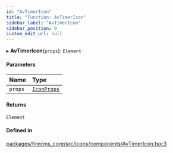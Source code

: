 ```yaml
---
id: "AvTimerIcon"
title: "Function: AvTimerIcon"
sidebar_label: "AvTimerIcon"
sidebar_position: 0
custom_edit_url: null
---
```


▸ **AvTimerIcon**(`props`): `Element`

#### Parameters

| Name | Type |
| :------ | :------ |
| `props` | [`IconProps`](../types/IconProps.md) |

#### Returns

`Element`

#### Defined in

[packages/firecms_core/src/icons/components/AvTimerIcon.tsx:3](https://github.com/FireCMSco/firecms/blob/d45f3739/packages/firecms_core/src/icons/components/AvTimerIcon.tsx#L3)
